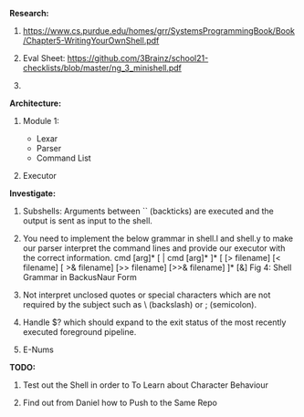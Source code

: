 **Research:**

1. https://www.cs.purdue.edu/homes/grr/SystemsProgrammingBook/Book/Chapter5-WritingYourOwnShell.pdf

2. Eval Sheet: https://github.com/3Brainz/school21-checklists/blob/master/ng_3_minishell.pdf

3. 


**Architecture:**

1. Module 1:
	- Lexar
	- Parser
	- Command List

2. Executor


**Investigate:**

1. Subshells: Arguments between `` (backticks) are executed and the output is sent as 
input to the shell. 

2. You need to implement the below grammar in shell.l and shell.y to make our parser interpret 
the command lines and provide our executor with the correct information. 
cmd [arg]* [ | cmd [arg]* ]*
          [ [> filename] [< filename] [ >& filename] [>> filename] [>>& filename] ]* [&]
Fig 4: Shell Grammar in Backus­Naur Form 

3. Not interpret unclosed quotes or special characters which are not required by the
subject such as \ (backslash) or ; (semicolon).

4. Handle $? which should expand to the exit status of the most recently executed foreground pipeline.

5. E-Nums



**TODO:**

1. Test out the Shell in order to To Learn about Character Behaviour

2. Find out from Daniel how to Push to the Same Repo
